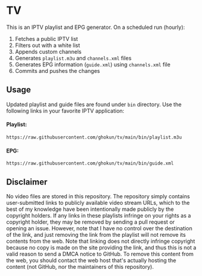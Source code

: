 # TV

This is an IPTV playlist and EPG generator. On a scheduled run (hourly):

1. Fetches a public IPTV list
2. Filters out with a white list
3. Appends custom channels
4. Generates `playlist.m3u` and `channels.xml` files
5. Generates EPG information (`guide.xml`) using `channels.xml` file
6. Commits and pushes the changes

## Usage 

Updated playlist and guide files are found under `bin` directory. Use the 
following links in your favorite IPTV application:

#### Playlist:
```
https://raw.githubusercontent.com/ghokun/tv/main/bin/playlist.m3u
```
#### EPG:
```
https://raw.githubusercontent.com/ghokun/tv/main/bin/guide.xml
```

## Disclaimer

No video files are stored in this repository. The repository simply contains
user-submitted links to publicly available video stream URLs, which to the best
of my knowledge have been intentionally made publicly by the copyright holders.
If any links in these playlists infringe on your rights as a copyright holder,
they may be removed by sending a pull request or opening an issue. However, note
that I have no control over the destination of the link, and just removing the
link from the playlist will not remove its contents from the web. Note that
linking does not directly infringe copyright because no copy is made on the site
providing the link, and thus this is not a valid reason to send a DMCA notice to
GitHub. To remove this content from the web, you should contact the web host
that's actually hosting the content (not GitHub, nor the maintainers of this
repository).
